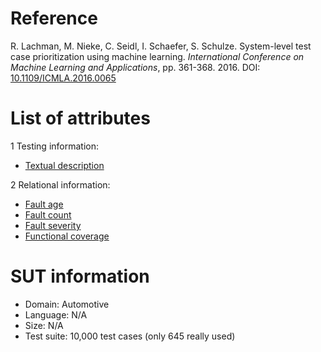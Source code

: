 # Reference

R. Lachman, M. Nieke, C. Seidl, I. Schaefer, S. Schulze. System-level test case prioritization using machine learning. *International Conference on Machine Learning and Applications*, pp. 361-368. 2016. DOI: [10.1109/ICMLA.2016.0065](https://www.doi.org/10.1109/ICMLA.2016.0065)

# List of attributes

1 Testing information:
* [Textual description](../../attributes/testing/test-case/property/textual-description.md)

2 Relational information:
* [Fault age](../../attributes/relational/fault/fault-age.md)
* [Fault count](../../attributes/relational/fault/fault-count.md)
* [Fault severity](../../attributes/relational/fault/fault-severity.md)
* [Functional coverage](../../attributes/relational/test-case/coverage/functional-coverage.md)

# SUT information

* Domain: Automotive
* Language: N/A
* Size: N/A
* Test suite: 10,000 test cases (only 645 really used)